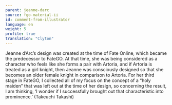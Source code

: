 ```yaml
---
parent: jeanne-darc
source: fgo-material-ii
id: comment-from-illustrator
language: en
weight: 5
profile: true
translation: "Clyton"
---
```


Jeanne d’Arc’s design was created at the time of Fate Online, which became the predecessor to FateGO. At that time, she was being considered as a character who feels like she forms a pair with Artoria, and if Artoria is treated as a girl knight, then Jeanne was consciously designed so that she becomes an older female knight in comparison to Artoria. For her third stage in FateGO, I collected all of my focus on the concept of a “holy maiden” that was left out at the time of her design, so concerning the result, I am thinking, ‘I wonder if I successfully brought out that characteristic into prominence.’ (Takeuchi Takashi)
